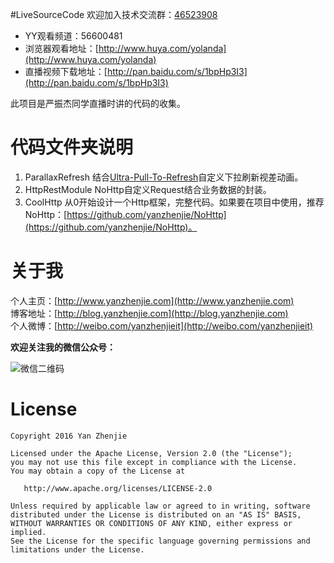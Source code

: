 ﻿#LiveSourceCode
欢迎加入技术交流群：[46523908](https://jq.qq.com/?_wv=1027&k=42bt69n)  

* YY观看频道：56600481
* 浏览器观看地址：[http://www.huya.com/yolanda](http://www.huya.com/yolanda)
* 直播视频下载地址：[http://pan.baidu.com/s/1bpHp3I3](http://pan.baidu.com/s/1bpHp3I3)

此项目是严振杰同学直播时讲的代码的收集。

# 代码文件夹说明
1. ParallaxRefresh
结合[Ultra-Pull-To-Refresh](https://github.com/liaohuqiu/android-Ultra-Pull-To-Refresh)自定义下拉刷新视差动画。
2. HttpRestModule
NoHttp自定义Request结合业务数据的封装。
3. CoolHttp
从0开始设计一个Http框架，完整代码。如果要在项目中使用，推荐NoHttp：[https://github.com/yanzhenjie/NoHttp](https://github.com/yanzhenjie/NoHttp)。

# 关于我
个人主页：[http://www.yanzhenjie.com](http://www.yanzhenjie.com)  
博客地址：[http://blog.yanzhenjie.com](http://blog.yanzhenjie.com)  
个人微博：[http://weibo.com/yanzhenjieit](http://weibo.com/yanzhenjieit)  

**欢迎关注我的微信公众号：**  

![微信二维码](http://img.blog.csdn.net/20161020083048694)

# License
```
Copyright 2016 Yan Zhenjie

Licensed under the Apache License, Version 2.0 (the "License");
you may not use this file except in compliance with the License.
You may obtain a copy of the License at

   http://www.apache.org/licenses/LICENSE-2.0

Unless required by applicable law or agreed to in writing, software
distributed under the License is distributed on an "AS IS" BASIS,
WITHOUT WARRANTIES OR CONDITIONS OF ANY KIND, either express or implied.
See the License for the specific language governing permissions and
limitations under the License.
```